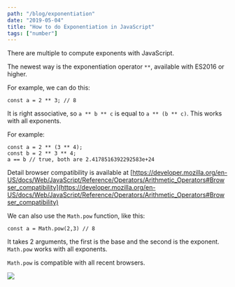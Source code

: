 ```yaml
---
path: "/blog/exponentiation"
date: "2019-05-04"
title: "How to do Exponentiation in JavaScript"
tags: ["number"]
---
```


There are multiple to compute exponents with JavaScript.

The newest way is the exponentiation operator `**`, available with ES2016 or higher.

For example, we can do this:

```
const a = 2 ** 3; // 8
```

It is right associative, so `a ** b ** c` is equal to `a ** (b ** c)`. This works with all exponents.

For example:

```
const a = 2 ** (3 ** 4);
const b = 2 ** 3 ** 4;
a == b // true, both are 2.4178516392292583e+24
```

Detail browser compatibility is available at [https://developer.mozilla.org/en-US/docs/Web/JavaScript/Reference/Operators/Arithmetic_Operators#Browser_compatibility](https://developer.mozilla.org/en-US/docs/Web/JavaScript/Reference/Operators/Arithmetic_Operators#Browser_compatibility)

We can also use the `Math.pow` function, like this:

```
const a = Math.pow(2,3) // 8
```

It takes 2 arguments, the first is the base and the second is the exponent. `Math.pow` works with all exponents.

`Math.pow` is compatible with all recent browsers.

![](https://cdn-images-1.medium.com/max/800/1*3X6EiKc-njoRpCB1AWnv3Q.png)